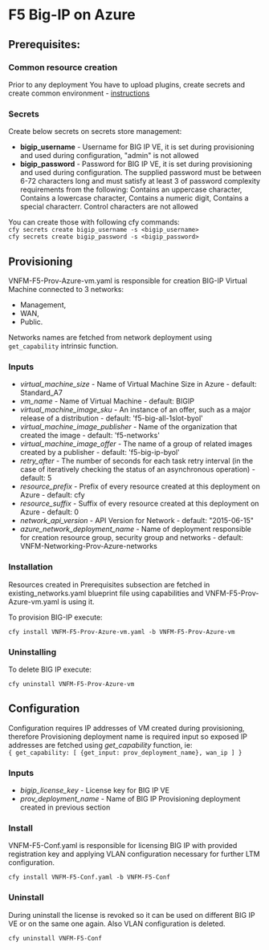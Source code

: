# F5 Big-IP on Azure

## Prerequisites:

### Common resource creation
Prior to any deployment You have to upload plugins, create secrets and create common environment - [instructions](../common/README.md)

### Secrets

Create below secrets on secrets store management:
* **bigip_username** - Username for BIG IP VE, it is set during provisioning and used during configuration, "admin" is not allowed
* **bigip_password** - Password for BIG IP VE, it is set during provisioning and used during configuration. The supplied password must be between 6-72 characters long and must satisfy at least 3 of password complexity requirements from the following: Contains an uppercase character, Contains a lowercase character, Contains a numeric digit, Contains a special characterr. Control characters are not allowed

You can create those with following cfy commands:\
``cfy secrets create bigip_username -s <bigip_username>``\
``cfy secrets create bigip_password -s <bigip_password>``

## Provisioning 

VNFM-F5-Prov-Azure-vm.yaml is responsible for creation BIG-IP Virtual Machine connected to 3 networks:
* Management,
* WAN,
* Public.

Networks names are fetched from network deployment using `get_capability` intrinsic function.

### Inputs
* *virtual_machine_size* - Name of Virtual Machine Size in Azure - default: Standard_A7
* *vm_name* - Name of Virtual Machine - default: BIGIP
* *virtual_machine_image_sku* - An instance of an offer, such as a major release of a distribution - default: 'f5-big-all-1slot-byol'
* *virtual_machine_image_publisher* - Name of the organization that created the image - default: 'f5-networks'
* *virtual_machine_image_offer* - The name of a group of related images created by a publisher - default: 'f5-big-ip-byol'
* *retry_after* - The number of seconds for each task retry interval (in the
          case of iteratively checking the status of an asynchronous operation) - default: 5
* *resource_prefix* - Prefix of every resource created at this deployment on Azure - default: cfy
* *resource_suffix* - Suffix of every resource created at this deployment on Azure - default: 0
* *network_api_version* - API Version for Network - default: "2015-06-15"
* *azure_network_deployment_name* - Name of deployment responsible for creation resource group, security group and networks -
    default: VNFM-Networking-Prov-Azure-networks

### Installation

Resources created in Prerequisites subsection are fetched in existing_networks.yaml blueprint file using capabilities and VNFM-F5-Prov-Azure-vm.yaml is using it.

To provision BIG-IP execute:

``cfy install VNFM-F5-Prov-Azure-vm.yaml -b VNFM-F5-Prov-Azure-vm``

### Uninstalling

To delete BIG IP execute:

``cfy uninstall VNFM-F5-Prov-Azure-vm``

## Configuration

Configuration requires IP addresses of VM created during provisioning, therefore Provisioning deployment name 
is required input so exposed IP addresses are fetched using *get_capability* function, ie:\
``{ get_capability: [ {get_input: prov_deployment_name}, wan_ip ] }``

### Inputs

* *bigip_license_key* - License key for BIG IP VE
* *prov_deployment_name* - Name of BIG IP Provisioning deployment created in previous section

### Install
VNFM-F5-Conf.yaml is responsible for licensing BIG IP with provided registration key and applying VLAN configuration necessary for further LTM configuration.

``cfy install VNFM-F5-Conf.yaml -b VNFM-F5-Conf``

### Uninstall
During uninstall the license is revoked so it can be used on different BIG IP VE or on the same one again.
Also VLAN configuration is deleted.

``cfy uninstall VNFM-F5-Conf``
